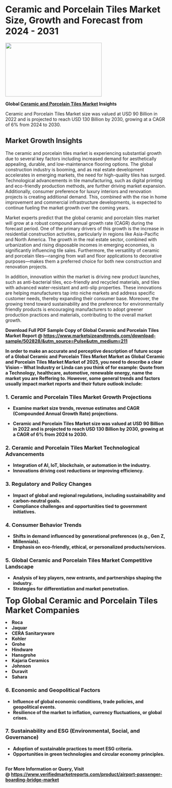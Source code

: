 <H1>Ceramic and Porcelain Tiles Market Size, Growth and Forecast from 2024 - 2031</H1><img class="aligncenter size-medium wp-image-584254" src="https://thirdeyenews.in/wp-content/uploads/2024/09/Global-Market-Research-300x168.jpeg" alt="" width="300" height="168" /><p><strong>Global&nbsp;<a href="https://www.marketsizeandtrends.com/download-sample/502828/&amp;utm_source=Pulse&amp;utm_medium=211">Ceramic and Porcelain Tiles Market</a> Insights</strong></p><p>Ceramic and Porcelain Tiles Market size was valued at USD 90 Billion in 2022 and is projected to reach USD 130 Billion by 2030, growing at a CAGR of 6% from 2024 to 2030.</p><p><h2>Market Growth Insights</h2> <p>The ceramic and porcelain tiles market is experiencing substantial growth due to several key factors including increased demand for aesthetically appealing, durable, and low-maintenance flooring options. The global construction industry is booming, and as real estate development accelerates in emerging markets, the need for high-quality tiles has surged. Technological advancements in tile manufacturing, such as digital printing and eco-friendly production methods, are further driving market expansion. Additionally, consumer preference for luxury interiors and renovation projects is creating additional demand. This, combined with the rise in home improvement and commercial infrastructure developments, is expected to continue fueling the market growth over the coming years.</p> <p><strong></strong></p> <p>Market experts predict that the global ceramic and porcelain tiles market will grow at a robust compound annual growth rate (CAGR) during the forecast period. One of the primary drivers of this growth is the increase in residential construction activities, particularly in regions like Asia-Pacific and North America. The growth in the real estate sector, combined with urbanization and rising disposable incomes in emerging economies, is significantly influencing tile sales. Furthermore, the versatility of ceramic and porcelain tiles—ranging from wall and floor applications to decorative purposes—makes them a preferred choice for both new construction and renovation projects.</p> <p>In addition, innovation within the market is driving new product launches, such as anti-bacterial tiles, eco-friendly and recycled materials, and tiles with advanced water-resistant and anti-slip properties. These innovations are helping manufacturers tap into niche markets and address specific customer needs, thereby expanding their consumer base. Moreover, the growing trend toward sustainability and the preference for environmentally friendly products is encouraging manufacturers to adopt greener production practices and materials, contributing to the overall market growth.</p> <p><strong></p><p><span class=""><strong>Download Full PDF Sample Copy of Global Ceramic and Porcelain Tiles Market Report</strong> @ <a href="https://www.marketsizeandtrends.com/download-sample/502828/&amp;utm_source=Pulse&amp;utm_medium=211" target="_blank">https://www.marketsizeandtrends.com/download-sample/502828/&amp;utm_source=Pulse&amp;utm_medium=211</a></span></p><p>In order to make an accurate and perceptive description of future scope of a Global&nbsp;Ceramic and Porcelain Tiles Market Market as Global&nbsp;Ceramic and Porcelain Tiles Market Market of 2025, you need to describe a clear Vision &ndash; What Industry or Linda can you think of for example: Quote from a Technology, healthcare, automotive, renewable energy, name the market you are Reffering to. However, some general trends and factors usually impact market reports and their future outlook include:</p><h3>1.&nbsp;<strong>Ceramic and Porcelain Tiles Market Growth Projections</strong></h3><ul><li>Examine market size trends, revenue estimates and CAGR (Compounded Annual Growth Rate) projections.</li><li><p>Ceramic and Porcelain Tiles Market size was valued at USD 90 Billion in 2022 and is projected to reach USD 130 Billion by 2030, growing at a CAGR of 6% from 2024 to 2030.</p></li></ul><h3>2.&nbsp;<strong>Ceramic and Porcelain Tiles Market Technological Advancements</strong></h3><ul><li>Integration of AI, IoT, blockchain, or automation in the industry.</li><li>Innovations driving cost reductions or improving efficiency.</li></ul><h3>3.&nbsp;<strong>Regulatory and Policy Changes</strong></h3><ul><li>Impact of global and regional regulations, including sustainability and carbon-neutral goals.</li><li>Compliance challenges and opportunities tied to government initiatives.</li></ul><h3>4.&nbsp;<strong>Consumer Behavior Trends</strong></h3><ul><li>Shifts in demand influenced by generational preferences (e.g., Gen Z, Millennials).</li><li>Emphasis on eco-friendly, ethical, or personalized products/services.</li></ul><h3>5.&nbsp;<strong>Global Ceramic and Porcelain Tiles Market Competitive Landscape</strong></h3><ul><li>Analysis of key players, new entrants, and partnerships shaping the industry.</li><li>Strategies for differentiation and market penetration.</li></ul><p data-pm-slice="1 1 []"><span style="color: inherit; font-family: inherit; font-size: 25px;">Top Global Ceramic and Porcelain Tiles Market Companies</span></p><div class="" data-test-id=""><p><li>Roca</li><li> Jaquar</li><li> CERA Sanitaryware</li><li> Kohler</li><li> Grohe</li><li> Hindware</li><li> Hansgrohe</li><li> Kajaria Ceramics</li><li> Johnson</li><li> Duravit</li><li> Sahara</li></p></div><h3>6.&nbsp;<strong>Economic and Geopolitical Factors</strong></h3><ul><li>Influence of global economic conditions, trade policies, and geopolitical events.</li><li>Resilience of the market to inflation, currency fluctuations, or global crises.</li></ul><h3>7.&nbsp;<strong>Sustainability and ESG (Environmental, Social, and Governance)</strong></h3><ul><li>Adoption of sustainable practices to meet ESG criteria.</li><li>Opportunities in green technologies and circular economy principles.</li></ul><h2><strong style="font-size: 14px;">For More Information or Query, Visit @&nbsp;</strong><a style="background-color: #ffffff; font-size: 14px;" href="https://www.marketsizeandtrends.com/report/ceramic-and-porcelain-tiles-market/" target="_blank">https://www.verifiedmarketreports.com/product/airport-passenger-boarding-bridge-market</a></h2>
